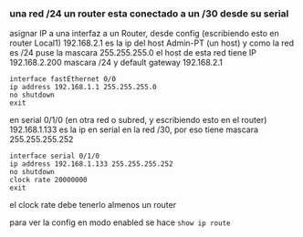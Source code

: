 ### una red /24 un router esta conectado a un /30 desde su serial
asignar  IP a una interfaz a un Router, desde config (escribiendo esto en router Local1)
192.168.2.1 es la ip del host Admin-PT (un host) y como la red es /24 puse la mascara 255.255.255.0
el host de esta red tiene IP 192.168.2.200 mascara /24 y default gateway 192.168.2.1
```
interface fastEthernet 0/0
ip address 192.168.1.1 255.255.255.0
no shutdown
exit
```
en serial 0/1/0 (en otra red o subred, y escribiendo esto en el router)
192.168.1.133 es la ip en serial en la red /30, por eso tiene mascara 255.255.255.252
```
interface serial 0/1/0
ip address 192.168.1.133 255.255.255.252
no shutdown 
clock rate 20000000
exit
```
 el clock rate debe tenerlo almenos un router


para ver la config  en modo enabled se hace `show ip route`


